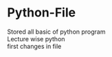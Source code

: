 # Python-File
Stored all basic of python program
<br>
Lecture wise python 
<br>
first changes in file


